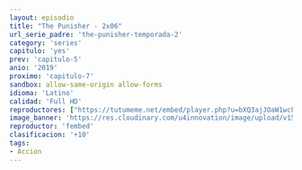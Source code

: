 ```yaml
---
layout: episodio
title: "The Punisher - 2x06"
url_serie_padre: 'the-punisher-temporada-2'
category: 'series'
capitulo: 'yes'
prev: 'capitulo-5'
anio: '2019'
proximo: 'capitulo-7'
sandbox: allow-same-origin allow-forms
idioma: 'Latino'
calidad: 'Full HD'
reproductores: ["https://tutumeme.net/embed/player.php?u=bXQ3ajJOaW1wcFRGcEs2VW5XRGExTlRPMytmUnc3bHVwcWhoenVIUjI5SHF5TlNwc0taaG1jN2gwZHZSNTlIRHVhV2tZWitkNUtDVDNOL1ZvYW1rYjJwa29KOD0"]
image_banner: 'https://res.cloudinary.com/u4innovation/image/upload/v1562552235/punihser-2-banner-min_wbuxep.jpg'
reproductor: 'fembed'
clasificacion: '+10'
tags:
- Accion
---
```












